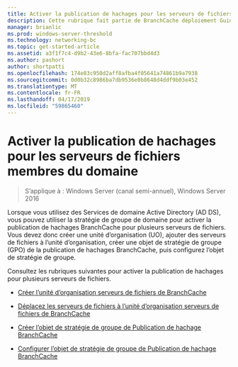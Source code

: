 ```yaml
---
title: Activer la publication de hachages pour les serveurs de fichiers membres du domaine
description: Cette rubrique fait partie de BranchCache déploiement Guide pour Windows Server 2016, qui montre comment déployer BranchCache en mode cache distribué et hébergé pour optimiser l’utilisation de la bande passante WAN dans les succursales
manager: brianlic
ms.prod: windows-server-threshold
ms.technology: networking-bc
ms.topic: get-started-article
ms.assetid: a3f1f7c4-d9b2-43e6-8bfa-fac707bbd4d3
ms.author: pashort
author: shortpatti
ms.openlocfilehash: 174e83c950d2aff8afba4f05641a74861b9a7938
ms.sourcegitcommit: 0d0b32c8986ba7db9536e0b8648d4ddf9b03e452
ms.translationtype: MT
ms.contentlocale: fr-FR
ms.lasthandoff: 04/17/2019
ms.locfileid: "59865460"
---
```

# <a name="enable-hash-publication-for-domain-member-file-servers"></a>Activer la publication de hachages pour les serveurs de fichiers membres du domaine

>S’applique à : Windows Server (canal semi-annuel), Windows Server 2016

Lorsque vous utilisez des Services de domaine Active Directory (AD DS), vous pouvez utiliser la stratégie de groupe de domaine pour activer la publication de hachages BranchCache pour plusieurs serveurs de fichiers. Vous devez donc créer une unité d’organisation (UO), ajouter des serveurs de fichiers à l’unité d’organisation, créer une objet de stratégie de groupe (GPO) de la publication de hachages BranchCache, puis configurez l’objet de stratégie de groupe.  
  
Consultez les rubriques suivantes pour activer la publication de hachages pour plusieurs serveurs de fichiers.  
  
-   [Créer l’unité d’organisation serveurs de fichiers de BranchCache](../../branchcache/deploy/Create-the-BranchCache-File-Servers-Organizational-Unit.md)  
  
-   [Déplacez les serveurs de fichiers à l’unité d’organisation serveurs de fichiers de BranchCache](../../branchcache/deploy/Move-File-Servers-to-the-BranchCache-File-Servers-Organizational-Unit.md)  
  
-   [Créer l’objet de stratégie de groupe de Publication de hachage BranchCache](../../branchcache/deploy/Create-the-BranchCache-Hash-Publication-Group-Policy-Object.md)  
  
-   [Configurer l’objet de stratégie de groupe de Publication de hachage BranchCache](../../branchcache/deploy/Configure-the-BranchCache-Hash-Publication-Group-Policy-Object.md)  
  


